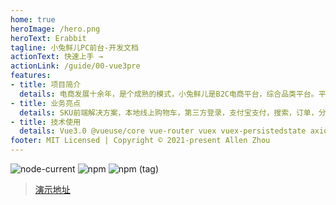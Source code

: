 ```yaml
---
home: true
heroImage: /hero.png
heroText: Erabbit
tagline: 小兔鲜儿PC前台-开发文档
actionText: 快速上手 →
actionLink: /guide/00-vue3pre
features:
- title: 项目简介
  details: 电商发展十余年，是个成熟的模式，小兔鲜儿是B2C电商平台，综合品类平台。平台理念：（品质）新鲜、（价格）亲民、（物流）快捷。
- title: 业务亮点
  details: SKU前端解决方案，本地线上购物车，第三方登录，支付宝支付，搜索，订单，分类
- title: 技术使用
  details: Vue3.0 @vueuse/core vue-router vuex vuex-persistedstate axios vee-validate power-set
footer: MIT Licensed | Copyright © 2021-present Allen Zhou
---
```



![node-current](https://img.shields.io/node/v/next)
![npm](https://img.shields.io/npm/v/n)
![npm (tag)](https://img.shields.io/npm/v/vue/next?color=green&label=vue)

> [演示地址](https://youruilin.github.io/erabbit-web-front/#/product/1369155859933827074)